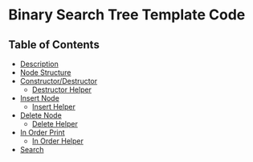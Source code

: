 # Binary Search Tree Template Code

## Table of Contents

- [Description](#Description)
- [Node Structure](#Node-Structure)
- [Constructor/Destructor](#Constructor/Destructor)
  - [Destructor Helper](#Destructor-Helper)
- [Insert Node](#Insert-Node)
  - [Insert Helper](#Insert-Helper)
- [Delete Node](#Delete-Node)
  - [Delete Helper](#Delete-Helper)
- [In Order Print](#In-Order-Print)
  - [In Order Helper](#In-Order-Helper)
- [Search](#Search)


```C++
```
